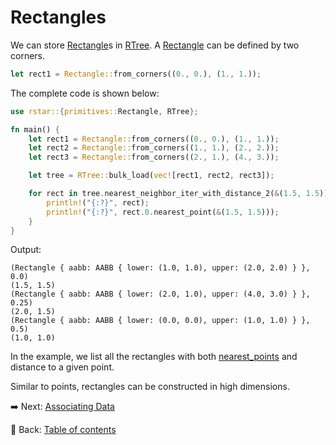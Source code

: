 # Rectangles

We can store [Rectangle](https://docs.rs/rstar/latest/rstar/primitives/struct.Rectangle.html)s in [RTree](https://docs.rs/rstar/latest/rstar/struct.RTree.html).
A [Rectangle](https://docs.rs/rstar/latest/rstar/primitives/struct.Rectangle.html) can be defined by two corners.

```rust
let rect1 = Rectangle::from_corners((0., 0.), (1., 1.));
```

The complete code is shown below:

```rust
use rstar::{primitives::Rectangle, RTree};

fn main() {
    let rect1 = Rectangle::from_corners((0., 0.), (1., 1.));
    let rect2 = Rectangle::from_corners((1., 1.), (2., 2.));
    let rect3 = Rectangle::from_corners((2., 1.), (4., 3.));

    let tree = RTree::bulk_load(vec![rect1, rect2, rect3]);

    for rect in tree.nearest_neighbor_iter_with_distance_2(&(1.5, 1.5)) {
        println!("{:?}", rect);
        println!("{:?}", rect.0.nearest_point(&(1.5, 1.5)));
    }
}
```

Output:

```text
(Rectangle { aabb: AABB { lower: (1.0, 1.0), upper: (2.0, 2.0) } }, 0.0)
(1.5, 1.5)
(Rectangle { aabb: AABB { lower: (2.0, 1.0), upper: (4.0, 3.0) } }, 0.25)
(2.0, 1.5)
(Rectangle { aabb: AABB { lower: (0.0, 0.0), upper: (1.0, 1.0) } }, 0.5)
(1.0, 1.0)
```

In the example, we list all the rectangles with both [nearest_points](https://docs.rs/rstar/latest/rstar/primitives/struct.Rectangle.html#method.nearest_point) and distance to a given point.

Similar to points, rectangles can be constructed in high dimensions.

:arrow_right:  Next: [Associating Data](./associating_data.md)

:blue_book: Back: [Table of contents](./../README.md)
